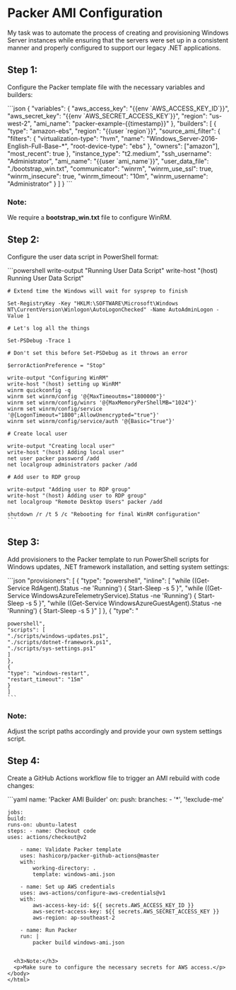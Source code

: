 <!DOCTYPE html>
<html>
<head>
  <title>Packer AMI Configuration</title>
</head>
<body>
  <h1>Packer AMI Configuration</h1>
    <p>My task was to automate the process of creating and provisioning Windows Server instances while ensuring that the servers were set up in a consistent manner and properly configured to support our legacy .NET applications.</p>

  <h2>Step 1:</h2>
  <p>Configure the Packer template file with the necessary variables and builders:</p>
    ```json
    {
    "variables": {
        "aws_access_key": "{{env `AWS_ACCESS_KEY_ID`}}",
        "aws_secret_key": "{{env `AWS_SECRET_ACCESS_KEY`}}",
        "region": "us-west-2",
        "ami_name": "packer-example-{{timestamp}}"
    },
    "builders": [
        {
        "type": "amazon-ebs",
        "region": "{{user `region`}}",
        "source_ami_filter": {
            "filters": {
            "virtualization-type": "hvm",
            "name": "Windows_Server-2016-English-Full-Base-*",
            "root-device-type": "ebs"
            },
            "owners": ["amazon"],
            "most_recent": true
        },
        "instance_type": "t2.medium",
        "ssh_username": "Administrator",
        "ami_name": "{{user `ami_name`}}",
        "user_data_file": "./bootstrap_win.txt",
        "communicator": "winrm",
        "winrm_use_ssl": true,
        "winrm_insecure": true,
        "winrm_timeout": "10m",
        "winrm_username": "Administrator"
        }
    ]
    }
    ```

  <h3>Note:</h3>
  <p>We require a <strong>bootstrap_win.txt</strong> file to configure WinRM.</p>

  <h2>Step 2:</h2>
  <p>Configure the user data script in PowerShell format:</p>
    ```powershell
    write-output "Running User Data Script"
    write-host "(host) Running User Data Script"

    # Extend time the Windows will wait for sysprep to finish

    Set-RegistryKey -Key "HKLM:\SOFTWARE\Microsoft\Windows NT\CurrentVersion\Winlogon\AutoLogonChecked" -Name AutoAdminLogon -Value 1

    # Let's log all the things

    Set-PSDebug -Trace 1

    # Don't set this before Set-PSDebug as it throws an error

    $errorActionPreference = "Stop"

    write-output "Configuring WinRM"
    write-host "(host) setting up WinRM"
    winrm quickconfig -q
    winrm set winrm/config '@{MaxTimeoutms="1800000"}'
    winrm set winrm/config/winrs '@{MaxMemoryPerShellMB="1024"}'
    winrm set winrm/config/service '@{LogonTimeout="1800";AllowUnencrypted="true"}'
    winrm set winrm/config/service/auth '@{Basic="true"}'

    # Create local user

    write-output "Creating local user"
    write-host "(host) Adding local user"
    net user packer password /add
    net localgroup administrators packer /add

    # Add user to RDP group

    write-output "Adding user to RDP group"
    write-host "(host) Adding user to RDP group"
    net localgroup "Remote Desktop Users" packer /add

    shutdown /r /t 5 /c "Rebooting for final WinRM configuration"
    ```

  <h2>Step 3:</h2>
  <p>Add provisioners to the Packer template to run PowerShell scripts for Windows updates, .NET framework installation, and setting system settings:</p>
    ```json
    "provisioners": [
    {
        "type": "powershell",
        "inline": [
        "while ((Get-Service RdAgent).Status -ne 'Running') { Start-Sleep -s 5 }",
        "while ((Get-Service WindowsAzureTelemetryService).Status -ne 'Running') { Start-Sleep -s 5 }",
        "while ((Get-Service WindowsAzureGuestAgent).Status -ne 'Running') { Start-Sleep -s 5 }"
        ]
    },
    {
        "type": "

    powershell",
    "scripts": [
    "./scripts/windows-updates.ps1",
    "./scripts/dotnet-framework.ps1",
    "./scripts/sys-settings.ps1"
    ]
    },
    {
    "type": "windows-restart",
    "restart_timeout": "15m"
    }
    ]
    ```
  <h3>Note:</h3>
  <p>Adjust the script paths accordingly and provide your own system settings script.</p>

  <h2>Step 4:</h2>
  <p>Create a GitHub Actions workflow file to trigger an AMI rebuild with code changes:</p>
  ```yaml
    name: 'Packer AMI Builder'
    on:
    push:
        branches:
        - '*', '!exclude-me'

    jobs:
    build:
    runs-on: ubuntu-latest
    steps: - name: Checkout code
    uses: actions/checkout@v2

        - name: Validate Packer template
        uses: hashicorp/packer-github-actions@master
        with:
            working-directory: .
            template: windows-ami.json

        - name: Set up AWS credentials
        uses: aws-actions/configure-aws-credentials@v1
        with:
            aws-access-key-id: ${{ secrets.AWS_ACCESS_KEY_ID }}
            aws-secret-access-key: ${{ secrets.AWS_SECRET_ACCESS_KEY }}
            aws-region: ap-southeast-2

        - name: Run Packer
        run: |
            packer build windows-ami.json
```

  <h3>Note:</h3>
  <p>Make sure to configure the necessary secrets for AWS access.</p>
</body>
</html>

